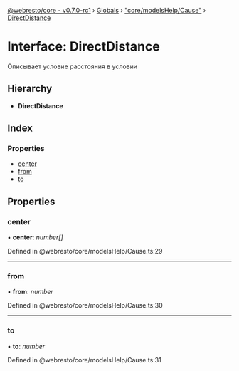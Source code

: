[@webresto/core - v0.7.0-rc1](../README.md) › [Globals](../globals.md) › ["core/modelsHelp/Cause"](../modules/_core_modelshelp_cause_.md) › [DirectDistance](_core_modelshelp_cause_.directdistance.md)

# Interface: DirectDistance

Описывает условие расстояния в условии

## Hierarchy

* **DirectDistance**

## Index

### Properties

* [center](_core_modelshelp_cause_.directdistance.md#center)
* [from](_core_modelshelp_cause_.directdistance.md#from)
* [to](_core_modelshelp_cause_.directdistance.md#to)

## Properties

###  center

• **center**: *number[]*

Defined in @webresto/core/modelsHelp/Cause.ts:29

___

###  from

• **from**: *number*

Defined in @webresto/core/modelsHelp/Cause.ts:30

___

###  to

• **to**: *number*

Defined in @webresto/core/modelsHelp/Cause.ts:31

